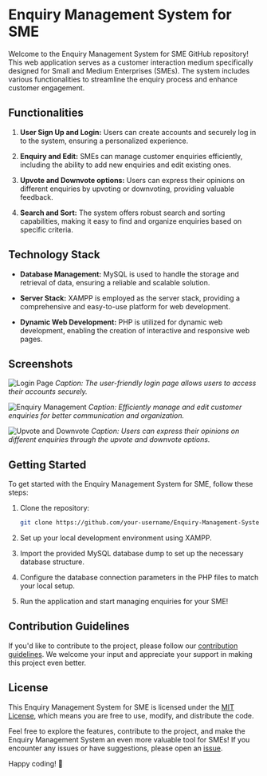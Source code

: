 # Enquiry Management System for SME

Welcome to the Enquiry Management System for SME GitHub repository! This web application serves as a customer interaction medium specifically designed for Small and Medium Enterprises (SMEs). The system includes various functionalities to streamline the enquiry process and enhance customer engagement.

## Functionalities

1. **User Sign Up and Login:** Users can create accounts and securely log in to the system, ensuring a personalized experience.
   
2. **Enquiry and Edit:** SMEs can manage customer enquiries efficiently, including the ability to add new enquiries and edit existing ones.

3. **Upvote and Downvote options:** Users can express their opinions on different enquiries by upvoting or downvoting, providing valuable feedback.

4. **Search and Sort:** The system offers robust search and sorting capabilities, making it easy to find and organize enquiries based on specific criteria.

## Technology Stack

- **Database Management:** MySQL is used to handle the storage and retrieval of data, ensuring a reliable and scalable solution.

- **Server Stack:** XAMPP is employed as the server stack, providing a comprehensive and easy-to-use platform for web development.

- **Dynamic Web Development:** PHP is utilized for dynamic web development, enabling the creation of interactive and responsive web pages.

## Screenshots

![Login Page](/images/login.png)
*Caption: The user-friendly login page allows users to access their accounts securely.*

![Enquiry Management](/images/enquiry_management.png)
*Caption: Efficiently manage and edit customer enquiries for better communication and organization.*

![Upvote and Downvote](/images/upvote_downvote.png)
*Caption: Users can express their opinions on different enquiries through the upvote and downvote options.*

## Getting Started

To get started with the Enquiry Management System for SME, follow these steps:

1. Clone the repository:
   ```bash
   git clone https://github.com/your-username/Enquiry-Management-System.git
   ```

2. Set up your local development environment using XAMPP.

3. Import the provided MySQL database dump to set up the necessary database structure.

4. Configure the database connection parameters in the PHP files to match your local setup.

5. Run the application and start managing enquiries for your SME!

## Contribution Guidelines

If you'd like to contribute to the project, please follow our [contribution guidelines](CONTRIBUTING.md). We welcome your input and appreciate your support in making this project even better.

## License

This Enquiry Management System for SME is licensed under the [MIT License](LICENSE), which means you are free to use, modify, and distribute the code.

Feel free to explore the features, contribute to the project, and make the Enquiry Management System an even more valuable tool for SMEs! If you encounter any issues or have suggestions, please open an [issue](https://github.com/your-username/Enquiry-Management-System/issues).

Happy coding! 🚀
